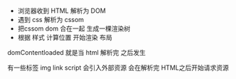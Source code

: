 ## 
- 浏览器收到 HTML 解析为 DOM 
- 遇到 css 解析为 cssom
- 把cssom dom 合在一起 生成一棵渲染树
- 根据 样式 计算位置 开始渲染 布局

domContentloaded 就是当 html 解析完 之后发生

有一些标签 img link script 会引入外部资源 会在解析完 HTML之后开始请求资源